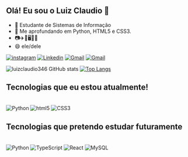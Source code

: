 ## Olá! Eu sou o Luiz Claudio 👋
- 🔭 Estudante de Sistemas de Informação
- 🌱 Me aprofundando em Python, HTML5 e CSS3.
- 📷✈️🌳🖥️👨‍💻
- 😄 ele/dele

[![instagram](https://img.shields.io/badge/Instagram-E4405F?style=for-the-badge&logo=instagram&logoColor=white)](Https://instagram.com/luizclaudio346?igshid=YmMyMTA2M2Y)
[![Linkedin](https://img.shields.io/badge/LinkedIn-0077B5?style=for-the-badge&logo=linkedin&logoColor=white)](https://www.linkedin.com/in/luizclaudio346/)
[![Gmail](https://img.shields.io/badge/Gmail-D14836?style=for-the-badge&logo=gmail&logoColor=white)](mailto:2022210220003@iesp.edu.br.com)
[![Gmail](https://img.shields.io/badge/Gmail-D14836?style=for-the-badge&logo=gmail&logoColor=white)](mailto:lfilho2017@gmail.com)

![luizclaudio346 GitHub stats](https://github-readme-stats.vercel.app/api?username=luizclaudio346&show_icons=true&theme=dark)
[![Top Langs](https://github-readme-stats.vercel.app/api/top-langs/?username=luizclaudio346&layout=compact&langs_count=7&theme=dark)](https://github.com/luizclaudio346/github-readme-stats)

## Tecnologias que eu estou atualmente!

<div style="display: inline-block"><br/>
<img align="center" alt="Python" src="https://img.shields.io/badge/Python-3776AB?style=for-the-badge&logo=python&logoColor=white" />
<img align="center" alt="html5" src="https://img.shields.io/badge/HTML5-E34F26?style=for-the-badge&logo=html5&logoColor=white" />
<img align="center" alt="CSS3" src="https://img.shields.io/badge/CSS3-1572B6?style=for-the-badge&logo=css3&logoColor=white" />

</div><br/>

## Tecnologias que pretendo estudar futuramente

<div style="display: inline-block"><br/>
<img align="center" alt="Python" src="https://img.shields.io/badge/JavaScript-F7DF1E?style=for-the-badge&logo=javascript&logoColor=black" />
<img align="center" alt="TypeScript" src="https://img.shields.io/badge/TypeScript-007ACC?style=for-the-badge&logo=typescript&logoColor=white" />
<img align="center" alt="React" src="https://img.shields.io/badge/React-20232A?style=for-the-badge&logo=react&logoColor=61DAFB" />
<img align="center" alt="MySQL" src="https://img.shields.io/badge/MySQL-005C84?style=for-the-badge&logo=mysql&logoColor=white" />
</div><br/><br/>
